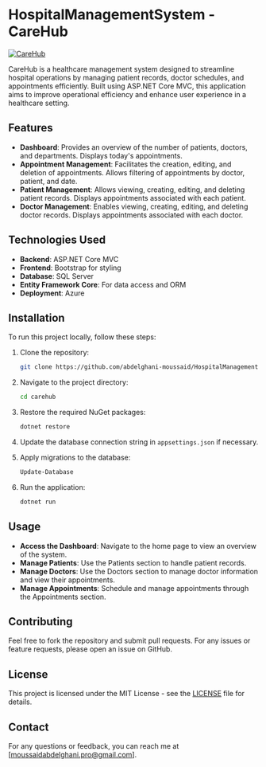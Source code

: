 # HospitalManagementSystem - CareHub 

[![CareHub](https://img.shields.io/badge/Live_Demo-View_on_Azure-blue)](https://carehub-dra2crd2bgdjhng3.southafricanorth-01.azurewebsites.net)

CareHub is a healthcare management system designed to streamline hospital operations by managing patient records, doctor schedules, and appointments efficiently. Built using ASP.NET Core MVC, this application aims to improve operational efficiency and enhance user experience in a healthcare setting.

## Features

- **Dashboard**: Provides an overview of the number of patients, doctors, and departments. Displays today's appointments.
- **Appointment Management**: Facilitates the creation, editing, and deletion of appointments. Allows filtering of appointments by doctor, patient, and date.
- **Patient Management**: Allows viewing, creating, editing, and deleting patient records. Displays appointments associated with each patient.
- **Doctor Management**: Enables viewing, creating, editing, and deleting doctor records. Displays appointments associated with each doctor.

## Technologies Used

- **Backend**: ASP.NET Core MVC
- **Frontend**: Bootstrap for styling
- **Database**: SQL Server
- **Entity Framework Core**: For data access and ORM
- **Deployment**: Azure

## Installation

To run this project locally, follow these steps:

1. Clone the repository:
    ```bash
    git clone https://github.com/abdelghani-moussaid/HospitalManagementSystem.git
    ```

2. Navigate to the project directory:
    ```bash
    cd carehub
    ```

3. Restore the required NuGet packages:
    ```bash
    dotnet restore
    ```

4. Update the database connection string in `appsettings.json` if necessary.

5. Apply migrations to the database:
    ```bash
    Update-Database
    ```

6. Run the application:
    ```bash
    dotnet run
    ```

## Usage

- **Access the Dashboard**: Navigate to the home page to view an overview of the system.
- **Manage Patients**: Use the Patients section to handle patient records.
- **Manage Doctors**: Use the Doctors section to manage doctor information and view their appointments.
- **Manage Appointments**: Schedule and manage appointments through the Appointments section.

## Contributing

Feel free to fork the repository and submit pull requests. For any issues or feature requests, please open an issue on GitHub.

## License

This project is licensed under the MIT License - see the [LICENSE](LICENSE) file for details.

## Contact

For any questions or feedback, you can reach me at [moussaidabdelghani.pro@gmail.com].
